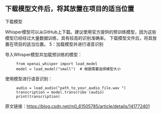 ## 下载模型文件后，将其放置在项目的适当位置

下载模型

Whisper模型可以从GitHub上下载。建议使用官方提供的预训练模型，因为这些模型已经经过大量数据训练，具有较高的识别准确率。
下载模型文件后，将其放置在项目的适当位置。
5：加载模型并进行语音识别

导入Whisper模型并加载预训练的模型：
~~~
     from openai_whisper import load_model
     model = load_model("small")  # 根据需要选择模型大小
~~~     
使用模型进行语音识别：
~~~
     audio = load_audio("path_to_your_audio_file.wav ")
     transcription = model.transcribe (audio)
     print(transcription)
~~~     

原文链接：https://blog.csdn.net/m0_61505785/article/details/141772401